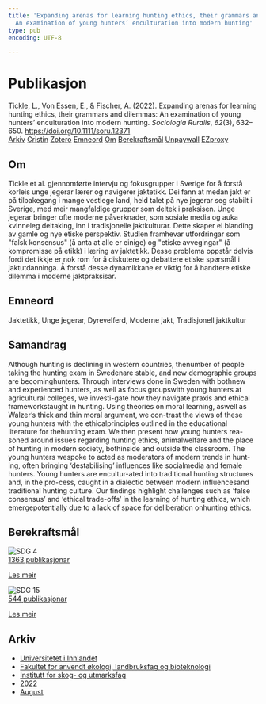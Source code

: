 ```yaml
---
title: 'Expanding arenas for learning hunting ethics, their grammars and dilemmas:
  An examination of young hunters’ enculturation into modern hunting'
type: pub
encoding: UTF-8

---
```

<h1>Publikasjon</h1>
<article id="csl-bib-container-3V6C22T6" class="csl-bib-container">
  <div class="csl-bib-body"> <div class="csl-entry">Tickle, L., Von Essen, E., &#38; Fischer, A. (2022). Expanding arenas for learning hunting ethics, their grammars and dilemmas: An examination of young hunters’ enculturation into modern hunting. <i>Sociologia Ruralis</i>, <i>62</i>(3), 632–650. <a href="https://doi.org/10.1111/soru.12371">https://doi.org/10.1111/soru.12371</a></div> </div>
  <div class="csl-bib-buttons">
    <a href="#taxonomy-article-3V6C22T6" alt="archive" class="csl-bib-button">Arkiv</a>
    <a href="https://app.cristin.no/results/show.jsf?id=2044983" alt="Cristin" class="csl-bib-button">Cristin</a>
    <a href="http://zotero.org/groups/5881554/items/3V6C22T6" alt="Zotero" class="csl-bib-button">Zotero</a>
    <a href="#keywords-article-3V6C22T6" alt="keywords" class="csl-bib-button">Emneord</a>
    <a href="#about-article-3V6C22T6" alt="about_pub" class="csl-bib-button">Om</a>
    <a href="#sdg-article-3V6C22T6" alt="sdg" class="csl-bib-button">Berekraftsmål</a>
    <a href="https://onlinelibrary.wiley.com/doi/pdfdirect/10.1111/soru.12371" alt="Unpaywall" class="csl-bib-button">Unpaywall</a>
    <a href="https://onlinelibrary.wiley.com/doi/pdfdirect/10.1111/soru.12371" alt="EZproxy" class="csl-bib-button">EZproxy</a>
  </div>
  <div id="csl-bib-meta-container-3V6C22T6"></div>
</article>
<div id="csl-bib-meta-3V6C22T6" class="csl-bib-meta">
  <article id="about-article-3V6C22T6" class="about_pub-article">
    <h1>Om</h1>
    Tickle et al. gjennomførte intervju og fokusgrupper i Sverige for å forstå korleis unge jegerar lærer og navigerer jaktetikk. Dei fann at medan jakt er på tilbakegang i mange vestlege land, held talet på nye jegerar seg stabilt i Sverige, med meir mangfaldige grupper som deltek i praksisen. Unge jegerar bringer ofte moderne påverknader, som sosiale media og auka kvinneleg deltaking, inn i tradisjonelle jaktkulturar. Dette skaper ei blanding av gamle og nye etiske perspektiv. Studien framhevar utfordringar som "falsk konsensus" (å anta at alle er einige) og "etiske avvegingar" (å kompromisse på etikk) i læring av jaktetikk. Desse problema oppstår delvis fordi det ikkje er nok rom for å diskutere og debattere etiske spørsmål i jaktutdanninga. Å forstå desse dynamikkane er viktig for å handtere etiske dilemma i moderne jaktpraksisar.
  </article>
  <article id="keywords-article-3V6C22T6" class="keywords-article">
    <h1>Emneord</h1>
    Jaktetikk, Unge jegerar, Dyrevelferd, Moderne jakt, Tradisjonell jaktkultur
  </article>
  <article id="abstract-article-3V6C22T6" class="abstract-article">
    <h1>Samandrag</h1>
    Although hunting is declining in western countries, thenumber of people taking the hunting exam in Swedenare stable, and new demographic groups are becominghunters. Through interviews done in Sweden with bothnew and experienced hunters, as well as focus groupswith young hunters at agricultural colleges, we investi-gate how they navigate praxis and ethical frameworkstaught in hunting. Using theories on moral learning, aswell as Walzer’s thick and thin moral argument, we con-trast the views of these young hunters with the ethicalprinciples outlined in the educational literature for thehunting exam. We then present how young hunters rea-soned around issues regarding hunting ethics, animalwelfare and the place of hunting in modern society, bothinside and outside the classroom. The young hunters wespoke to acted as moderators of modern trends in hunt-ing, often bringing ‘destabilising’ influences like socialmedia and female hunters. Young hunters are encultur-ated into traditional hunting structures and, in the pro-cess, caught in a dialectic between modern influencesand traditional hunting culture. Our findings highlight challenges such as ‘false consensus’ and ‘ethical trade-offs’ in the learning of hunting ethics, which emergepotentially due to a lack of space for deliberation onhunting ethics.
  </article>
  <article id="sdg-article-3V6C22T6" class="sdg-article">
    <h1>Berekraftsmål</h1>
    <div class="sdg-container"><div id="sdg4" class="sdg">
        <img src="{{< params subfolder >}}images/sdg/sdg04_nn.png" class="image" alt="SDG 4">
        <div class="sdg-overlay">
          <a href="{{< params subfolder >}}nn/archive/?sdg=4#archive" class="sdg-publication-count"><span>1363</span> publikasjonar</a>
          <p><a href="https://fn.no/om-fn/fns-baerekraftsmaal/god-utdanning?lang=nno-NO" class="sdg-read-more">Les meir</a></p>
        </div>
      </div> <div id="sdg15" class="sdg">
        <img src="{{< params subfolder >}}images/sdg/sdg15_nn.png" class="image" alt="SDG 15">
        <div class="sdg-overlay">
          <a href="{{< params subfolder >}}nn/archive/?sdg=15#archive" class="sdg-publication-count"><span>544</span> publikasjonar</a>
          <p><a href="https://fn.no/om-fn/fns-baerekraftsmaal/livet-paa-land?lang=nno-NO" class="sdg-read-more">Les meir</a></p>
        </div>
      </div></div>
  </article>
  <article id="taxonomy-article-3V6C22T6" class="taxonomy-article">
    <h1>Arkiv</h1>
    <ul>
      <li><a href="{{< params subfolder >}}nn/archive/?key=3DCRN523">Universitetet i Innlandet</a></li>
      <li><a href="{{< params subfolder >}}nn/archive/?key=T77LXH6D">Fakultet for anvendt økologi, landbruksfag og bioteknologi</a></li>
      <li><a href="{{< params subfolder >}}nn/archive/?key=7TRARPE3">Institutt for skog- og utmarksfag</a></li>
      <li><a href="{{< params subfolder >}}nn/archive/?key=H9K9UC39">2022</a></li>
      <li><a href="{{< params subfolder >}}nn/archive/?key=V5T9MSBV">August</a></li>
    </ul>
  </article>
</div>

